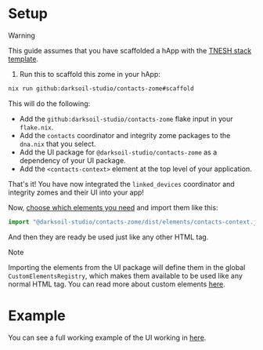 # Setup

> [!WARNING]
> This guide assumes that you have scaffolded a hApp with the [TNESH stack template](https://darksoil.studio/tnesh-stack).

1. Run this to scaffold this zome in your hApp:

```bash
nix run github:darksoil-studio/contacts-zome#scaffold
```

This will do the following:
  - Add the `github:darksoil-studio/contacts-zome` flake input in your `flake.nix`.
  - Add the `contacts` coordinator and integrity zome packages to the `dna.nix` that you select.
  - Add the UI package for `@darksoil-studio/contacts-zome` as a dependency of your UI package.
  - Add the `<contacts-context>` element at the top level of your application.

That's it! You have now integrated the `linked_devices` coordinator and integrity zomes and their UI into your app!

Now, [choose which elements you need](/elements/contacts-context.md) and import them like this:

```js
import "@darksoil-studio/contacts-zome/dist/elements/contacts-context.js";
```

And then they are ready be used just like any other HTML tag. 

> [!NOTE]
> Importing the elements from the UI package will define them in the global `CustomElementsRegistry`, which makes them available to be used like any normal HTML tag. You can read more about custom elements [here](https://darksoil.studio/tnesh-stack/guides/custom-elements).

# Example

You can see a full working example of the UI working in [here](https://github.com/darksoil-studio/contacts-zome/blob/main/ui/demo/index.html).


